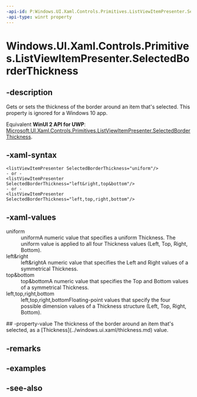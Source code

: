 ```yaml
---
-api-id: P:Windows.UI.Xaml.Controls.Primitives.ListViewItemPresenter.SelectedBorderThickness
-api-type: winrt property
---
```


<!-- Property syntax
public Windows.UI.Xaml.Thickness SelectedBorderThickness { get;  set; }
-->

# Windows.UI.Xaml.Controls.Primitives.ListViewItemPresenter.SelectedBorderThickness

## -description
Gets or sets the thickness of the border around an item that's selected. This property is ignored for a Windows 10 app.

Equivalent **WinUI 2 API for UWP**: [Microsoft.UI.Xaml.Controls.Primitives.ListViewItemPresenter.SelectedBorderThickness](/windows/winui/api/microsoft.ui.xaml.controls.primitives.listviewitempresenter.selectedborderthickness).

## -xaml-syntax
```xaml
<listViewItemPresenter SelectedBorderThickness="uniform"/>
- or -
<listViewItemPresenter SelectedBorderThickness="left&right,top&bottom"/>
- or -
<listViewItemPresenter SelectedBorderThickness="left,top,right,bottom"/>
```


## -xaml-values
<dl><dt>uniform</dt><dd>uniformA numeric value that specifies a uniform Thickness. The uniform value is applied to all four Thickness values (Left, Top, Right, Bottom).</dd>
<dt>left&amp;right</dt><dd>left&amp;rightA numeric value that specifies the Left and Right values of a symmetrical Thickness.</dd>
<dt>top&amp;bottom</dt><dd>top&amp;bottomA numeric value that specifies the Top and Bottom values of a symmetrical Thickness.</dd>
<dt>left,top,right,bottom</dt><dd>left,top,right,bottomFloating-point values that specify the four possible dimension values of a Thickness structure (Left, Top, Right, Bottom).</dd>
</dl>
## -property-value
The thickness of the border around an item that's selected, as a [Thickness](../windows.ui.xaml/thickness.md) value.

## -remarks

## -examples

## -see-also
